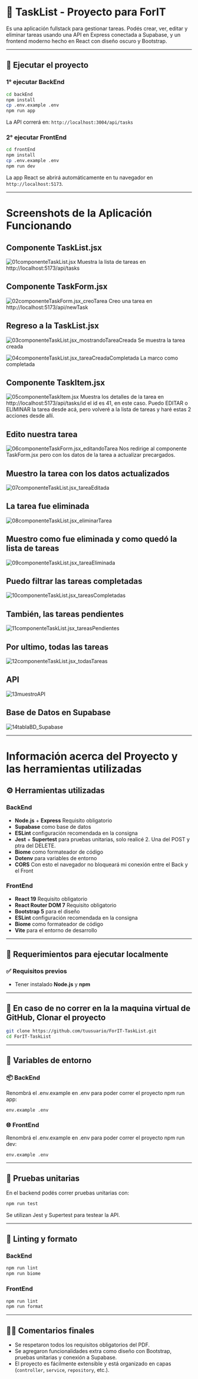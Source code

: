 
# 📝 TaskList - Proyecto para ForIT


Es una aplicación fullstack para gestionar tareas. Podés crear, ver, editar y eliminar tareas usando una API en Express conectada a Supabase, y un frontend moderno hecho en React con diseño oscuro y Bootstrap.

---
## 🚀 Ejecutar el proyecto

### 1° ejecutar BackEnd

```bash
cd backEnd
npm install
cp .env.example .env
npm run app
```

La API correrá en: `http://localhost:3004/api/tasks`

### 2° ejecutar FrontEnd

```bash
cd frontEnd
npm install
cp .env.example .env
npm run dev
```

La app React se abrirá automáticamente en tu navegador en `http://localhost:5173`.

---
# Screenshots de la Aplicación Funcionando

## Componente TaskList.jsx 
![01componenteTaskList.jsx](extras/screenshots/01componenteTaskList.jsx.jpg)
Muestra la lista de tareas en http://localhost:5173/api/tasks

## Componente TaskForm.jsx

![02componenteTaskForm.jsx_creoTarea](extras/screenshots/02componenteTaskForm.jsx_creoTarea.jpg)
Creo una tarea en http://localhost:5173/api/newTask

## Regreso a la TaskList.jsx

![03componenteTaskList.jsx_mostrandoTareaCreada](extras/screenshots/03componenteTaskList.jsx_mostrandoTareaCreada.jpg)
Se muestra la tarea creada

![04componenteTaskList.jsx_tareaCreadaCompletada](extras/screenshots/04componenteTaskList.jsx_tareaCreadaCompletada.jpg)
La marco como completada

## Componente TaskItem.jsx

![05componenteTaskItem.jsx](extras/screenshots/05componenteTaskItem.jsx.jpg)
Muestra los detalles de la tarea en http://localhost:5173/api/tasks/id el id es 41, en este caso. Puedo EDITAR o ELIMINAR la tarea desde acá, pero volveré a la lista de tareas y haré estas 2 acciones desde allí.

## Edito nuestra tarea

![06componenteTaskForm.jsx_editandoTarea](extras/screenshots/06componenteTaskForm.jsx_editandoTarea.jpg)
Nos redirige al componente TaskForm.jsx pero con los datos de la tarea a actualizar precargados.

## Muestro la tarea con los datos actualizados

![07componenteTaskList.jsx_tareaEditada](extras/screenshots/07componenteTaskList.jsx_tareaEditada.jpg)

## La tarea fue eliminada

![08componenteTaskList.jsx_eliminarTarea](extras/screenshots/08componenteTaskList.jsx_eliminarTarea.jpg)

## Muestro como fue eliminada y como quedó la lista de tareas

![09componenteTaskList.jsx_tareaEliminada](extras/screenshots/09componenteTaskList.jsx_tareaEliminada.jpg)

## Puedo filtrar las tareas completadas

![10componenteTaskList.jsx_tareasCompletadas](extras/screenshots/10componenteTaskList.jsx_tareasCompletadas.jpg)

## También, las tareas pendientes

![11componenteTaskList.jsx_tareasPendientes](extras/screenshots/11componenteTaskList.jsx_tareasPendientes.jpg)

## Por ultimo, todas las tareas

![12componenteTaskList.jsx_todasTareas](extras/screenshots/12componenteTaskList.jsx_todasTareas.jpg)

## API

![13muestroAPI](extras/screenshots/13muestroAPI.jpg)

## Base de Datos en Supabase

![14tablaBD_Supabase](extras/screenshots/14tablaBD_Supabase.jpg)

---
# Información acerca del Proyecto y las herramientas utilizadas

## ⚙️ Herramientas utilizadas

### BackEnd
- **Node.js** + **Express** Requisito obligatorio
- **Supabase** como base de datos
- **ESLint** configuración recomendada en la consigna
- **Jest** + **Supertest** para pruebas unitarias, solo realicé 2. Una del POST y ptra del DELETE.
- **Biome** como formateador de código
- **Dotenv** para variables de entorno
- **CORS** Con esto el navegador no bloqueará mi conexión entre el Back y el Front

### FrontEnd
- **React 19** Requisito obligatorio
- **React Router DOM 7** Requisito obligatorio
- **Bootstrap 5** para el diseño
- **ESLint** configuración recomendada en la consigna
- **Biome** como formateador de código
- **Vite** para el entorno de desarrollo

---

## 🧪 Requerimientos para ejecutar localmente

### ✅ Requisitos previos
- Tener instalado **Node.js** y **npm**

---

## 🔧 En caso de no correr en la la maquina virtual de GitHub, Clonar el proyecto

```bash
git clone https://github.com/tuusuario/ForIT-TaskList.git
cd ForIT-TaskList
```

---

## 📁 Variables de entorno

### 📦 BackEnd

Renombrá el .env.example en .env para poder correr el proyecto npm run app:

`env.example .env` 


### 🌐 FrontEnd

Renombrá el .env.example en .env para poder correr el proyecto npm run dev:

`env.example .env` 


---

## 🧪 Pruebas unitarias

En el backend podés correr pruebas unitarias con:

```bash
npm run test
```

Se utilizan Jest y Supertest para testear la API.

---

## 🧹 Linting y formato

### BackEnd

```bash
npm run lint
npm run biome
```

### FrontEnd

```bash
npm run lint
npm run format
```

---

## 👨‍💻 Comentarios finales

- Se respetaron todos los requisitos obligatorios del PDF.
- Se agregaron funcionalidades extra como diseño con Bootstrap, pruebas unitarias y conexión a Supabase.
- El proyecto es fácilmente extensible y está organizado en capas (`controller`, `service`, `repository`, etc.).
